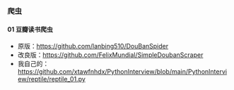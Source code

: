### 爬虫

#### 01 豆瓣读书爬虫

* 原版：https://github.com/lanbing510/DouBanSpider
* 改良版：https://github.com/FelixMundial/SimpleDoubanScraper
* 我自己的：https://github.com/xtawfnhdx/PythonInterview/blob/main/PythonInterview/reptile/reptile_01.py
